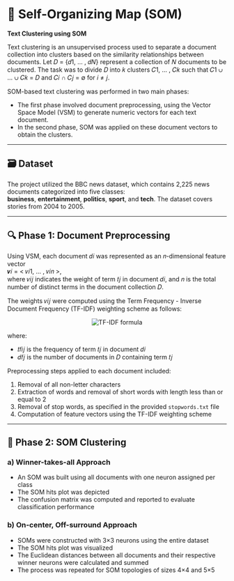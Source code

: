 # 🧠 Self-Organizing Map (SOM)

**Text Clustering using SOM**

Text clustering is an unsupervised process used to separate a document collection into clusters based on the similarity relationships between documents. Let 𝐷 = {𝑑1, … , 𝑑𝑁} represent a collection of 𝑁 documents to be clustered. The task was to divide 𝐷 into 𝑘 clusters 𝐶1, … , 𝐶𝑘 such that 𝐶1 ∪ … ∪ 𝐶𝑘 = 𝐷 and 𝐶𝑖 ∩ 𝐶𝑗 = ∅ for 𝑖 ≠ 𝑗.

SOM-based text clustering was performed in two main phases:  
- The first phase involved document preprocessing, using the Vector Space Model (VSM) to generate numeric vectors for each text document.  
- In the second phase, SOM was applied on these document vectors to obtain the clusters.

---

## 🗃️ Dataset

The project utilized the BBC news dataset, which contains 2,225 news documents categorized into five classes:  
**business**, **entertainment**, **politics**, **sport**, and **tech**. The dataset covers stories from 2004 to 2005.

---

## 🔍 Phase 1: Document Preprocessing

Using VSM, each document 𝑑𝑖 was represented as an 𝑛-dimensional feature vector  
𝒗𝑖 = < 𝑣𝑖1, … , 𝑣𝑖𝑛 >,  
where 𝑣𝑖𝑗 indicates the weight of term 𝑡𝑗 in document 𝑑𝑖, and 𝑛 is the total number of distinct terms in the document collection 𝐷.

The weights 𝑣𝑖𝑗 were computed using the Term Frequency - Inverse Document Frequency (TF-IDF) weighting scheme as follows:

<p align="center">
  <img src="https://user-images.githubusercontent.com/91370511/159134697-02c91891-bf44-47a4-97dc-c3ea5f097b42.PNG" alt="TF-IDF formula" />
</p>

where:  
- 𝑡𝑓𝑖𝑗 is the frequency of term 𝑡𝑗 in document 𝑑𝑖  
- 𝑑𝑓𝑗 is the number of documents in 𝐷 containing term 𝑡𝑗  

Preprocessing steps applied to each document included:  
1. Removal of all non-letter characters  
2. Extraction of words and removal of short words with length less than or equal to 2  
3. Removal of stop words, as specified in the provided `stopwords.txt` file  
4. Computation of feature vectors using the TF-IDF weighting scheme

---

## 🧩 Phase 2: SOM Clustering

### a) Winner-takes-all Approach  
- An SOM was built using all documents with one neuron assigned per class  
- The SOM hits plot was depicted  
- The confusion matrix was computed and reported to evaluate classification performance

### b) On-center, Off-surround Approach  
- SOMs were constructed with 3×3 neurons using the entire dataset  
- The SOM hits plot was visualized  
- The Euclidean distances between all documents and their respective winner neurons were calculated and summed  
- The process was repeated for SOM topologies of sizes 4×4 and 5×5  
